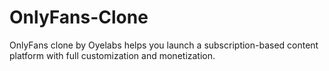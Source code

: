 # OnlyFans-Clone
OnlyFans clone by Oyelabs helps you launch a subscription-based content platform with full customization and monetization.
